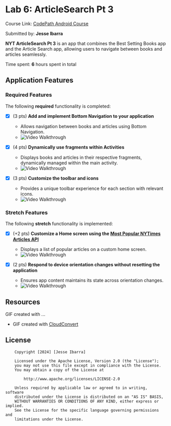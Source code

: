 # Lab 6: ArticleSearch Pt 3

Course Link: [CodePath Android Course](https://courses.codepath.org/courses/and102/unit/6)

Submitted by: **Jesse Ibarra** 

**NYT ArticleSearch Pt 3** is an app that combines the Best Setting Books app and the Article Search app, allowing users to navigate between books and articles seamlessly.

Time spent: **6** hours spent in total 

## Application Features

### Required Features

The following **required** functionality is completed:

- [X] (3 pts) **Add and implement Bottom Navigation to your application**
    - Allows navigation between books and articles using Bottom Navigation.
    - <img src='./Assets/Req_1.gif' title='Walkthrough1' width='' alt='Video Walkthrough' />

- [X] (4 pts) **Dynamically use fragments within Activities**
    - Displays books and articles in their respective fragments, dynamically managed within the main activity.
    - <img src='./Assets/Req_2.gif' title='Walkthrough1' width='' alt='Video Walkthrough' />

- [X] (3 pts) **Customize the toolbar and icons**
    - Provides a unique toolbar experience for each section with relevant icons.
    - <img src='./Assets/Req_1.gif' title='Walkthrough1' width='' alt='Video Walkthrough' />

### Stretch Features

The following **stretch** functionality is implemented:

- [X] (+2 pts) **Customize a Home screen using the [Most Popular NYTimes Articles API](https://developer.nytimes.com/docs/most-popular-product/1/overview)**
    - Displays a list of popular articles on a custom home screen.
    - <img src='./Assets/Req_4.gif' title='Walkthrough1' width='' alt='Video Walkthrough' />

- [X] (2 pts) **Respond to device orientation changes without resetting the application**
    - Ensures app content maintains its state across orientation changes.
    - <img src='./Assets/Req_5.gif' title='Walkthrough1' width='' alt='Video Walkthrough' />


## Resources

GIF created with ...
- GIF created with [CloudConvert](https://cloudconvert.com/)

## License

```plaintext
    Copyright [2024] [Jesse Ibarra]

    Licensed under the Apache License, Version 2.0 (the "License");
    you may not use this file except in compliance with the License.
    You may obtain a copy of the License at

        http://www.apache.org/licenses/LICENSE-2.0

    Unless required by applicable law or agreed to in writing, software
    distributed under the License is distributed on an "AS IS" BASIS,
    WITHOUT WARRANTIES OR CONDITIONS OF ANY KIND, either express or implied.
    See the License for the specific language governing permissions and
    limitations under the License.